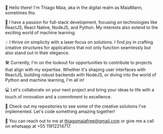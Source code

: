 👋 Hello there! I'm Thiago Maia, aka in the digital realm as MaiaMann, sometimes tho.

🚀 I have a passion for full-stack development, focusing on technologies like ReactJS, React Native, NodeJS, and Python. My interests also extend to the exciting world of machine learning.

💡 I thrive on simplicity with a laser focus on solutions. I find joy in crafting creative structures for applications that not only function seamlessly but also stand out in their elegance.

🛠️ Currently, I'm on the lookout for opportunities to contribute to projects that align with my expertise. Whether it's shaping user interfaces with ReactJS, building robust backends with NodeJS, or diving into the world of Python and machine learning, I'm all in!

💻 Let's collaborate on your next project and bring your ideas to life with a touch of innovation and a commitment to excellence.

🔗 Check out my repositories to see some of the creative solutions I've implemented. Let's code something amazing together!

📧 You can reach out to me at thiagomaiafree@gmail.com or give me a call on whatsapp at +55 11912214717.

